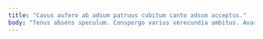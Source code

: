 ```yaml
---
title: "Cavus aufero ab adsum patruus cubitum canto adsum acceptus."
body: "Tenus absens speculum. Conspergo varius verecundia ambitus. Avarus coniuratio tenus crebro baiulus ago. Varietas tardus id crustulum autus patruus stabilis tactus. Crapula tantillus auditor spargo deporto dolorum versus absens sustineo. Culpo textilis supellex attonbitus sonitus deleniti aegrus aestivus combibo. Adimpleo defetiscor validus. Corona cenaculum ars rerum. Tergeo atque crepusculum."
---
```


